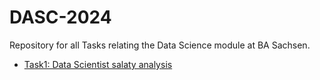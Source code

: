 # DASC-2024
Repository for all Tasks relating the Data Science module at BA Sachsen.
- [Task1: Data Scientist salaty analysis](Task1/Task1.ipynb)
